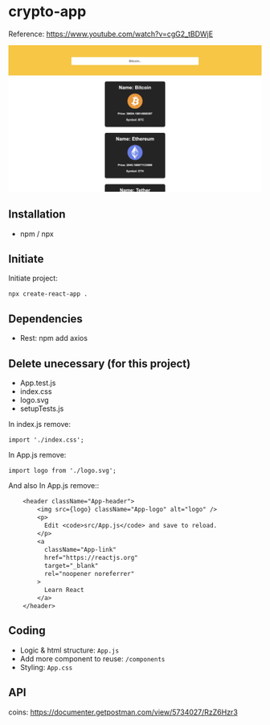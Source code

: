 # crypto-app

Reference: https://www.youtube.com/watch?v=cgG2_tBDWjE

![Web Example](/assets/web.png)

## Installation
- npm / npx

## Initiate

Initiate project:
```
npx create-react-app .
```

## Dependencies
- Rest: npm add axios

## Delete unecessary (for this project)
- App.test.js
- index.css
- logo.svg
- setupTests.js

In index.js remove:
```
import './index.css';
```

In App.js remove:
```
import logo from './logo.svg';
```

And also In App.js remove::
```
    <header className="App-header">
        <img src={logo} className="App-logo" alt="logo" />
        <p>
          Edit <code>src/App.js</code> and save to reload.
        </p>
        <a
          className="App-link"
          href="https://reactjs.org"
          target="_blank"
          rel="noopener noreferrer"
        >
          Learn React
        </a>
    </header>
```

## Coding
- Logic & html structure: `App.js`
- Add more component to reuse: `/components`
- Styling: `App.css`

## API

coins: https://documenter.getpostman.com/view/5734027/RzZ6Hzr3

